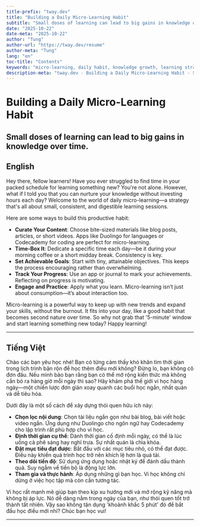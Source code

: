 ```yaml
---
title-prefix: "tway.dev"
title: "Building a Daily Micro-Learning Habit"
subtitle: "Small doses of learning can lead to big gains in knowledge over time."
date: "2025-10-22"
date-meta: "2025-10-22"
author: "Tung"
author-url: "https://tway.dev/resume"
author-meta: "Tung"
lang: "en"
toc-title: "Contents"
keywords: "micro-learning, daily habit, knowledge growth, learning strategies, continuous improvement"
description-meta: "tway.dev - Building a Daily Micro-Learning Habit - Small doses of learning can lead to big gains in knowledge over time."
---
```


# Building a Daily Micro-Learning Habit
## Small doses of learning can lead to big gains in knowledge over time.

## English
Hey there, fellow learners! Have you ever struggled to find time in your packed schedule for learning something new? You're not alone. However, what if I told you that you can nurture your knowledge without investing hours each day? Welcome to the world of daily micro-learning—a strategy that's all about small, consistent, and digestible learning sessions.

Here are some ways to build this productive habit:

- **Curate Your Content**: Choose bite-sized materials like blog posts, articles, or short videos. Apps like Duolingo for languages or Codecademy for coding are perfect for micro-learning.
- **Time-Box It**: Dedicate a specific time each day—be it during your morning coffee or a short midday break. Consistency is key.
- **Set Achievable Goals**: Start with tiny, attainable objectives. This keeps the process encouraging rather than overwhelming.
- **Track Your Progress**: Use an app or journal to mark your achievements. Reflecting on progress is motivating.
- **Engage and Practice**: Apply what you learn. Micro-learning isn’t just about consumption—it’s about interaction too.

Micro-learning is a powerful way to keep up with new trends and expand your skills, without the burnout. It fits into your day, like a good habit that becomes second nature over time. So why not grab that '5-minute' window and start learning something new today? Happy learning!

---

## Tiếng Việt
Chào các bạn yêu học nhé! Bạn có từng cảm thấy khó khăn tìm thời gian trong lịch trình bận rộn để học thêm điều mới không? Đừng lo, bạn không cô đơn đâu. Nếu mình bảo bạn rằng bạn có thể mở rộng kiến thức mà không cần bỏ ra hàng giờ mỗi ngày thì sao? Hãy khám phá thế giới vi học hàng ngày—một chiến lược đơn giản xoay quanh các buổi học ngắn, nhất quán và dễ tiêu hóa.

Dưới đây là một số cách để xây dựng thói quen hữu ích này:

- **Chọn lọc nội dung**: Chọn tài liệu ngắn gọn như bài blog, bài viết hoặc video ngắn. Ứng dụng như Duolingo cho ngôn ngữ hay Codecademy cho lập trình rất phù hợp cho vi học.
- **Định thời gian cụ thể**: Dành thời gian cố định mỗi ngày, có thể là lúc uống cà phê sáng hay nghỉ trưa. Sự nhất quán là chìa khóa.
- **Đặt mục tiêu đạt được**: Bắt đầu với các mục tiêu nhỏ, có thể đạt được. Điều này khiến quá trình học trở nên khích lệ hơn là quá tải.
- **Theo dõi tiến độ**: Sử dụng ứng dụng hoặc nhật ký để đánh dấu thành quả. Suy ngẫm về tiến bộ là động lực lớn.
- **Tham gia và thực hành**: Áp dụng những gì bạn học. Vi học không chỉ dừng ở việc học tập mà còn cần tương tác.

Vi học rất mạnh mẽ giúp bạn theo kịp xu hướng mới và mở rộng kỹ năng mà không bị áp lực. Nó dễ dàng nằm trong ngày của bạn, như thói quen tốt trở thành tất nhiên. Vậy sao không tận dụng 'khoảnh khắc 5 phút' đó để bắt đầu học điều mới nhỉ? Chúc bạn học vui!

---